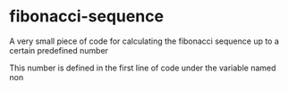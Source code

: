# fibonacci-sequence
A very small piece of code for calculating the fibonacci sequence up to a certain predefined number

This number is defined in the first line of code under the variable named non
